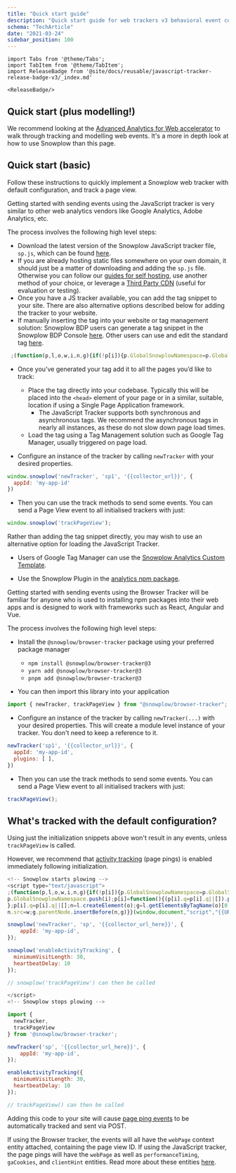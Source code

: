 ```yaml
---
title: "Quick start guide"
description: "Quick start guide for web trackers v3 behavioral event collection implementation."
schema: "TechArticle"
date: "2021-03-24"
sidebar_position: 100
---
```


```mdx-code-block
import Tabs from '@theme/Tabs';
import TabItem from '@theme/TabItem';
import ReleaseBadge from '@site/docs/reusable/javascript-tracker-release-badge-v3/_index.md'

<ReleaseBadge/>
```

## Quick start (plus modelling!)

We recommend looking at the [Advanced Analytics for Web accelerator](https://docs.snowplow.io/accelerators/web/) to walk through tracking and modelling web events. It's a more in depth look at how to use Snowplow than this page.

## Quick start (basic)

Follow these instructions to quickly implement a Snowplow web tracker with default configuration, and track a page view.

<Tabs groupId="platform" queryString>
  <TabItem value="js" label="JavaScript (tag)" default>

Getting started with sending events using the JavaScript tracker is very similar to other web analytics vendors like Google Analytics, Adobe Analytics, etc.

The process involves the following high level steps:

  - Download the latest version of the Snowplow JavaScript tracker file, `sp.js`, which can be found [here](https://github.com/snowplow/snowplow-javascript-tracker/releases).
  - If you are already hosting static files somewhere on your own domain, it should just be a matter of downloading and adding the `sp.js` file. Otherwise you can follow our [guides for self hosting](../tracker-setup/hosting-the-javascript-tracker/index.md), use another method of your choice, or leverage a [Third Party CDN](../tracker-setup/hosting-the-javascript-tracker/third-party-cdn-hosting/index.md) (useful for evaluation or testing).
  - Once you have a JS tracker available, you can add the tag snippet to your site. There are also alternative options described below for adding the tracker to your website.
  - If manually inserting the tag into your website or tag management solution: Snowplow BDP users can generate a tag snippet in the Snowplow BDP Console [here](https://console.snowplowanalytics.com/tag-generator). Other users can use and edit the standard tag [here](../tracker-setup/index.md).

```javascript
 ;(function(p,l,o,w,i,n,g){if(!p[i]){p.GlobalSnowplowNamespace=p.GlobalSnowplowNamespace||[]; p.GlobalSnowplowNamespace.push(i);p[i]=function(){(p[i].q=p[i].q||[]).push(arguments) };p[i].q=p[i].q||[];n=l.createElement(o);g=l.getElementsByTagName(o)[0];n.async=1; n.src=w;g.parentNode.insertBefore(n,g)}}(window,document,"script","{{URL to sp.js}}","snowplow"));
```

- Once you’ve generated your tag add it to all the pages you’d like to track:
  - Place the tag directly into your codebase. Typically this will be placed into the `<head>` element of your page or in a similar, suitable, location if using a Single Page Application framework.
    - The JavaScript Tracker supports both synchronous and asynchronous tags. We recommend the asynchronous tags in nearly all instances, as these do not slow down page load times.
  - Load the tag using a Tag Management solution such as Google Tag Manager, usually triggered on page load.

- Configure an instance of the tracker by calling `newTracker` with your desired properties.

```javascript
window.snowplow('newTracker', 'sp1', '{{collector_url}}', {
  appId: 'my-app-id'
})
```

- Then you can use the track methods to send some events. You can send a Page View event to all initialised trackers with just:

```javascript
window.snowplow('trackPageView');
```

Rather than adding the tag snippet directly, you may wish to use an alternative option for loading the JavaScript Tracker.

- Users of Google Tag Manager can use the [Snowplow Analytics Custom Template](../tracker-setup/google-tag-manager-custom-template/index.md).

- Use the Snowplow Plugin in the [analytics npm package](../tracker-setup/snowplow-plugin-for-analytics-npm-package/index.md).


</TabItem>
<TabItem value="browser" label="Browser (npm)">

Getting started with sending events using the Browser Tracker will be familiar for anyone who is used to installing npm packages into their web apps and is designed to work with frameworks such as React, Angular and Vue.

The process involves the following high level steps:

- Install the `@snowplow/browser-tracker` package using your preferred package manager
    - `npm install @snowplow/browser-tracker@3`
    - `yarn add @snowplow/browser-tracker@3`
    - `pnpm add @snowplow/browser-tracker@3`

- You can then import this library into your application

```javascript
import { newTracker, trackPageView } from "@snowplow/browser-tracker";
```

- Configure an instance of the tracker by calling `newTracker(...)` with your desired properties. This will create a module level instance of your tracker. You don't need to keep a reference to it.

```javascript
newTracker('sp1', '{{collector_url}}', {
  appId: 'my-app-id',
  plugins: [ ],
})
```

- Then you can use the track methods to send some events. You can send a Page View event to all initialised trackers with just:

```javascript
trackPageView();
```

</TabItem>
</Tabs>

## What's tracked with the default configuration?

Using just the initialization snippets above won't result in any events, unless `trackPageView` is called.

However, we recommend that [activity tracking](../tracking-events/activity-page-pings/index.md) (page pings) is enabled immediately following initialization.

<Tabs groupId="platform" queryString>
  <TabItem value="js" label="JavaScript (tag)">

  ```javascript
  <!-- Snowplow starts plowing -->
  <script type="text/javascript">
  ;(function(p,l,o,w,i,n,g){if(!p[i]){p.GlobalSnowplowNamespace=p.GlobalSnowplowNamespace||[];
  p.GlobalSnowplowNamespace.push(i);p[i]=function(){(p[i].q=p[i].q||[]).push(arguments)
  };p[i].q=p[i].q||[];n=l.createElement(o);g=l.getElementsByTagName(o)[0];n.async=1;
  n.src=w;g.parentNode.insertBefore(n,g)}}(window,document,"script","{{URL to sp.js}}","snowplow"));

  snowplow('newTracker', 'sp', '{{collector_url_here}}', {
      appId: 'my-app-id',
  });

  snowplow('enableActivityTracking', {
    minimumVisitLength: 30,
    heartbeatDelay: 10
  });

  // snowplow('trackPageView') can then be called

  </script>
  <!-- Snowplow stops plowing -->
  ```
  </TabItem>
  <TabItem value="browser" label="Browser (npm)" default>

```javascript
import {
  newTracker,
  trackPageView
} from '@snowplow/browser-tracker';

newTracker('sp', '{{collector_url_here}}', {
    appId: 'my-app-id',
});

enableActivityTracking({
  minimumVisitLength: 30,
  heartbeatDelay: 10
});

// trackPageView() can then be called
```
  </TabItem>
</Tabs>

Adding this code to your site will cause [page ping events](../tracking-events/activity-page-pings/index.md) to be automatically tracked and sent via POST.

If using the Browser tracker, the events will all have the `webPage` context entity attached, containing the page view ID. If using the JavaScript tracker, the page pings will have the `webPage` as well as `performanceTiming`, `gaCookies`, and `clientHint` entities. Read more about these entities [here](../tracking-events/#auto-tracked-entities).
